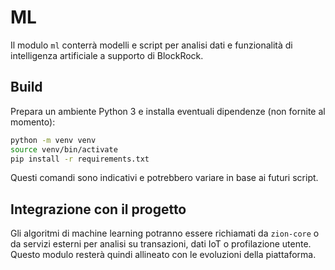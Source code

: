 # ML

Il modulo `ml` conterrà modelli e script per analisi dati e funzionalità di intelligenza artificiale a supporto di BlockRock.

## Build

Prepara un ambiente Python 3 e installa eventuali dipendenze (non fornite al momento):

```bash
python -m venv venv
source venv/bin/activate
pip install -r requirements.txt
```

Questi comandi sono indicativi e potrebbero variare in base ai futuri script.

## Integrazione con il progetto

Gli algoritmi di machine learning potranno essere richiamati da `zion-core` o da servizi esterni per analisi su transazioni, dati IoT o profilazione utente. Questo modulo resterà quindi allineato con le evoluzioni della piattaforma.
